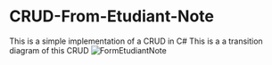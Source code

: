 # CRUD-From-Etudiant-Note
This is a simple implementation of a CRUD in C#
This is a a transition diagram of this CRUD
![FormEtudiantNote](https://user-images.githubusercontent.com/116631044/203191292-0fe5faa1-c11e-45ad-bc79-0353093c489f.png)
